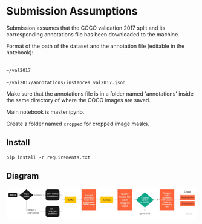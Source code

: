 # Submission Assumptions

Submission assumes that the COCO validation 2017 split and its corresponding annotations file has been downloaded to the machine.

Format of the path of the dataset and the annotation file (editable in the notebook):
```

~/val2017

~/val2017/annotations/instances_val2017.json
```

Make sure that the annotations file is in a folder named 'annotations' inside the same directory of where the COCO images are saved.

Main notebook is master.ipynb.

Create a folder named `cropped` for cropped image masks.

## Install

```
pip install -r requirements.txt
```


## Diagram

![Program Flow of Project](/images/flow.jpg)